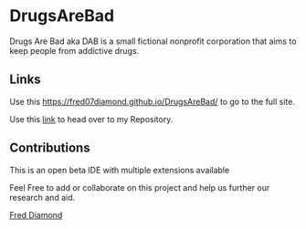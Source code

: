 # DrugsAreBad
Drugs Are Bad aka DAB is a small fictional nonprofit corporation that aims to keep people from addictive drugs. 

## Links

Use this https://fred07diamond.github.io/DrugsAreBad/ to go to the full site.

Use this [link](https://github.com/fred07diamond/DrugsAreBad) to head over to my Repository.

## Contributions
This is an open beta IDE with multiple extensions available

Feel Free to add or collaborate on this project and help us further our research and aid. 

[Fred Diamond](https://codepen.io/fred07diamond/full/vbGXyd)
